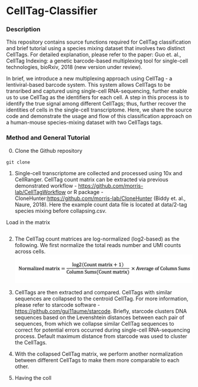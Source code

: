 # CellTag-Classifier

### Description
This repository contains source functions required for CellTag classification and brief tutorial using a species mixing dataset that involves two distinct CellTags. For detailed explanation, please refer to the paper: Guo et. al., CellTag Indexing: a genetic barcode-based multiplexing tool for single-cell technologies, bioRxiv, 2018 (new version under review).

In brief, we introduce a new multiplexing approach using CellTag - a lentiviral-based barcode system. This system allows CellTags to be transribed and captured using single-cell RNA-sequencing, further enable us to use CellTag as the identifiers for each cell. A step in this process is to identify the true signal among different CellTags; thus, further recover the identities of cells in the single-cell transcriptome. Here, we share the source code and demonstrate the usage and flow of this classification approach on a human-mouse species-mixing dataset with two CellTags tags.

### Method and General Tutorial
0. Clone the Github repository
```
git clone 
```

1. Single-cell transcriptome are collected and processed using 10x and CellRanger. CellTag count matrix can be extracted via previous demonstrated workflow - https://github.com/morris-lab/CellTagWorkflow or R package - CloneHunter:https://github.com/morris-lab/CloneHunter (Biddy et. al., Naure, 2018). Here the example count data file is located at data/2-tag species mixing before collapsing.csv.

Load in the matrix
```r

```

2. The CellTag count matrices are log-normalized (log2-based) as the following. We first normalize the total reads number and UMI counts across cells.
![](/equation/Normalization.png)

3. CellTags are then extracted and compared. CellTags with similar sequences are collapsed to the centroid CellTag. For more information, please refer to starcode software - https://github.com/gui11aume/starcode. Briefly, starcode clusters DNA sequences based on the Levenshtein distances between each pair of sequences, from which we collapse similar CellTag sequences to correct for potential errors occurred during single-cell RNA-sequencing process. Default maximum distance from starcode was used to cluster the CellTags.

4. With the collapsed CellTag matrix, we perform another normalization between different CellTags to make them more comparable to each other.

5. Having the coll


